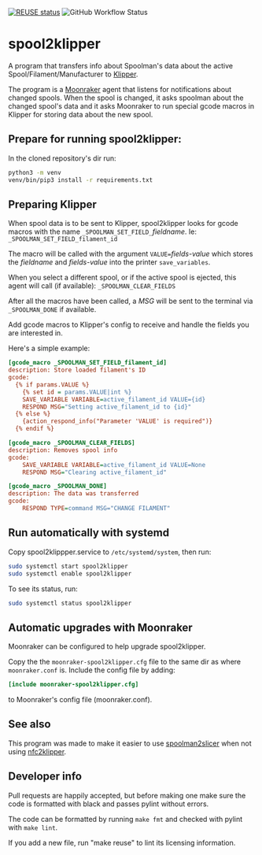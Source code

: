<!--
SPDX-FileCopyrightText: 2025 Sebastian Andersson <sebastian@bittr.nu>

SPDX-License-Identifier: GPL-3.0-or-later
-->

[![REUSE status](https://api.reuse.software/badge/github.com/bofh69/spool2klipper)](https://api.reuse.software/info/github.com/bofh69/spool2klipper)
![GitHub Workflow Status](https://github.com/bofh69/spool2klipper/actions/workflows/pylint.yml/badge.svg)


# spool2klipper

A program that transfers info about Spoolman's data about the active Spool/Filament/Manufacturer to
[Klipper](https://www.klipper3d.org/).

The program is a [Moonraker](https://github.com/Arksine/moonraker) agent that listens for notifications
about changed spools. When the spool is changed, it asks spoolman about the changed spool's data
and it asks Moonraker to run special gcode macros in Klipper for storing data about the new spool.

## Prepare for running spool2klipper:

In the cloned repository's dir run:
```sh
python3 -m venv
venv/bin/pip3 install -r requirements.txt
```

<!-- Copy and update the `spool2klipper.cfg` to `~/.config/spool2klipper/spool2klipper.cfg`. -->

## Preparing Klipper

When spool data is to be sent to Klipper, spool2klipper looks for gcode macros with the name
`_SPOOLMAN_SET_FIELD_`_fieldname_. Ie:
`_SPOOLMAN_SET_FIELD_filament_id`

The macro will be called with the argument `VALUE=`_fields-value_ which stores the _fieldname_
and _fields-value_ into the printer `save_variables`.

When you select a different spool, or if the active spool is ejected, this agent will call
(if available): `_SPOOLMAN_CLEAR_FIELDS`

After all the macros have been called, a _MSG_ will be sent to the terminal via 
`_SPOOLMAN_DONE` if available.

Add gcode macros to Klipper's config to receive and handle the fields you are interested in.

Here's a simple example:

```ini
[gcode_macro _SPOOLMAN_SET_FIELD_filament_id]
description: Store loaded filament's ID
gcode:
  {% if params.VALUE %}
    {% set id = params.VALUE|int %}
    SAVE_VARIABLE VARIABLE=active_filament_id VALUE={id}
    RESPOND MSG="Setting active_filament_id to {id}"
  {% else %}
    {action_respond_info("Parameter 'VALUE' is required")}
  {% endif %}

[gcode_macro _SPOOLMAN_CLEAR_FIELDS]
description: Removes spool info
gcode:
    SAVE_VARIABLE VARIABLE=active_filament_id VALUE=None
    RESPOND MSG="Clearing active_filament_id"

[gcode_macro _SPOOLMAN_DONE]
description: The data was transferred
gcode:
    RESPOND TYPE=command MSG="CHANGE FILAMENT"

```

## Run automatically with systemd

Copy spool2klippper.service to `/etc/systemd/system`, then run:

```sh
sudo systemctl start spool2klipper
sudo systemctl enable spool2klipper
```

To see its status, run:
```sh
sudo systemctl status spool2klipper
```

## Automatic upgrades with Moonraker

Moonraker can be configured to help upgrade spool2klipper.

Copy the the `moonraker-spool2klipper.cfg` file to the same dir as where
`moonraker.conf` is. Include the config file by adding:
```toml
[include moonraker-spool2klipper.cfg]
```
to Moonraker's config file (moonraker.conf).

## See also

This program was made to make it easier to use [spoolman2slicer](https://github.com/bofh69/spoolman2slicer) when not using [nfc2klipper](https://github.com/bofh69/nfc2klipper).

## Developer info

Pull requests are happily accepted, but before making one make sure
the code is formatted with black and passes pylint without errors.

The code can be formatted by running `make fmt` and checked with pylint
with `make lint`.

If you add a new file, run "make reuse" to lint its licensing information.
